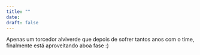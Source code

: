 ```yaml
---
title: ""
date: 
draft: false
---
```


Apenas um torcedor alviverde que depois de sofrer tantos anos com o time, finalmente está aproveitando aboa fase :)